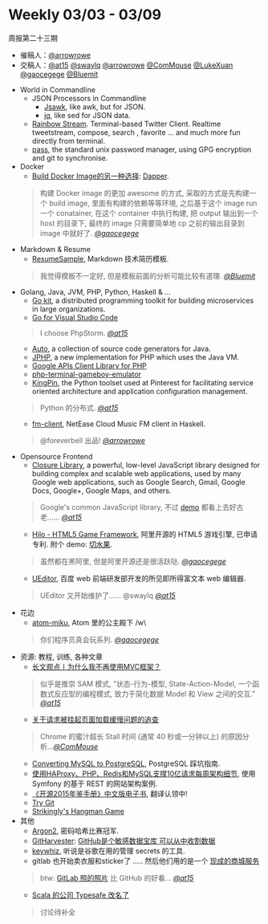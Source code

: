 # Weekly 03/03 - 03/09

周报第二十三期

- 催稿人：[@arrowrowe][gh-mie]
- 交稿人：[@at15][gh-at15] [@swaylq][gh-sway] [@arrowrowe][gh-mie] [@ComMouse][gh-dou] [@LukeXuan][gh-luke] [@gaocegege][gh-cece] [@Bluemit][gh-lp]

[gh-at15]: https://github.com/at15
[gh-sway]: https://github.com/swaylq
[gh-mie]: https://github.com/arrowrowe
[gh-dou]: https://github.com/ComMouse
[gh-luke]: https://github.com/LukeXuan
[gh-cece]: https://github.com/gaocegege
[gh-tq]: https://github.com/tq5124
[gh-lp]: https://github.com/Bluemit

- World in Commandline
  - JSON Processors in Commandline
    - [Jsawk](https://github.com/micha/jsawk), like awk, but for JSON.
    - [jq](https://stedolan.github.io/jq/), like sed for JSON data.
  - [Rainbow Stream](https://github.com/DTVD/rainbowstream). Terminal-based Twitter Client. Realtime tweetstream, compose, search , favorite … and much more fun directly from terminal.
  - [pass](https://www.passwordstore.org/), the standard unix password manager, using GPG encryption and git to synchronise.
- Docker
  - [Build Docker Image的另一种选择](http://gaocegege.com/Blog/docker/dapper): [Dapper](https://github.com/rancher/dapper).
  > 构建 Docker image 的更加 awesome 的方式, 采取的方式是先构建一个 build image, 里面有构建的依赖等等环境, 之后基于这个 image run 一个 conatainer, 在这个 container 中执行构建, 把 output 输出到一个 host 的目录下, 最终的 image 只需要简单地 cp 之前的输出目录到 image 中就好了. _[@gaocegege][gh-cece]_
- Markdown & Resume
  - [ResumeSample](https://github.com/geekcompany/ResumeSample), Markdown 技术简历模板.
  > 我觉得模板不一定好, 但是模板前面的分析可能比较有道理. _[@Bluemit][gh-lp]_
- Golang, Java, JVM, PHP, Python, Haskell & ...
  - [Go kit](https://github.com/go-kit/kit), a distributed programming toolkit for building microservices in large organizations.
  - [Go for Visual Studio Code](https://github.com/Microsoft/vscode-go)
  > I choose PhpStorm. _[@at15][gh-at15]_
  - [Auto](https://github.com/google/auto), a collection of source code generators for Java.
  - [JPHP](https://github.com/jphp-compiler/jphp), a new implementation for PHP which uses the Java VM.
  - [Google APIs Client Library for PHP](https://github.com/google/google-api-php-client)
  - [php-terminal-gameboy-emulator](https://github.com/gabrielrcouto/php-terminal-gameboy-emulator)
  - [KingPin](https://github.com/pinterest/kingpin), the Python toolset used at Pinterest for facilitating service oriented architecture and application configuration management.
  > Python 的分布式. _[@at15][gh-at15]_
  - [fm-client](https://github.com/foreverbell/fm-client), NetEase Cloud Music FM client in Haskell.
  > @foreverbell 出品! _[@arrowrowe][gh-mie]_
- Opensource Frontend
  - [Closure Library](https://github.com/google/closure-library), a powerful, low-level JavaScript library designed for building complex and scalable web applications, used by many Google web applications, such as Google Search, Gmail, Google Docs, Google+, Google Maps, and others.
  > Google's common JavaScript library, 不过 [demo](http://google.github.io/closure-library/source/closure/goog/demos/) 都看上去好古老...... _[@at15][gh-at15]_
  - [Hilo - HTML5 Game Framework](https://github.com/hiloteam/Hilo), 阿里开源的 HTML5 游戏引擎, 已申请专利. 附个 demo: [切水果](http://g.alicdn.com/tmapp/hilodemos/3.0.7/fruit-ninja/index.html).
  > 虽然都在黑阿里, 但是阿里开源还是很活跃哒. _[@gaocegege][gh-cece]_
  - [UEditor](https://github.com/fex-team/ueditor), 百度 web 前端研发部开发的所见即所得富文本 web 编辑器.
  > UEditor 又开始维护了...... @swaylq _[@at15][gh-at15]_
- 花边
  - [atom-miku](https://github.com/sunqibuhuake/atom-miku), Atom 里的公主殿下 /w\
  > 你们程序员真会玩系列. _[@gaocegege][gh-cece]_
- 资源: 教程, 训练, 各种文章
  - [长文观点丨为什么我不再使用MVC框架？](http://mp.weixin.qq.com/s?__biz=MjM5MDE0Mjc4MA==&mid=402913644&idx=1&sn=62bb9b5ab901480fed123b55205e1bfe)
  > 似乎是推崇 SAM 模式, "状态-行为-模型, State-Action-Model, 一个函数式反应型的编程模式, 致力于简化数据 Model 和 View 之间的交互." _[@at15][gh-at15]_
  - [关于请求被挂起页面加载缓慢问题的追查](http://fex.baidu.com/blog/2015/01/chrome-stalled-problem-resolving-process/)
  > Chrome 的蜜汁超长 Stall 时间 (通常 40 秒或一分钟以上) 的原因分析..._[@ComMouse][gh-dou]_
  - [Converting MySQL to PostgreSQL](https://en.wikibooks.org/wiki/Converting_MySQL_to_PostgreSQL), PostgreSQL 踩坑指南.
  - [使用HAProxy、PHP、Redis和MySQL支撑10亿请求每周架构细节](http://www.csdn.net/article/2014-08-14/2821203), 使用 Symfony 的基于 REST 的网站架构案例.
  - [《开源2015年鉴手册》中文版电子书](https://github.com/OCselected/opensource-2015-yearbook-zh), 翻译认领中!
  - [Try Git](http://swaylq.me/#/article/0)
  - [Strikingly's Hangman Game](https://github.com/joycehan/strikingly-interview-test-instructions/tree/new)
- 其他
  - [Argon2](https://github.com/P-H-C/phc-winner-argon2), 密码哈希比赛冠军.
  - [GitHarvester](https://github.com/metac0rtex/GitHarvester): [GitHub是个敏感数据宝库 可以从中收割数据](https://mp.weixin.qq.com/s?__biz=MjM5NzI0Njc2MA==&mid=410519883&idx=1&sn=d6519f05e510a307b3a6161f9e9013a8&scene=0&key=710a5d99946419d9a93dcc0f8784be42ea5196a3488d1cad3506775dec58dc58ccbce6674cb8c247289ec37c4c56190a&ascene=0&uin=MTIxNjI4OTg4MA%3D%3D&devicetype=iMac+MacBookPro11%2C1+OSX+OSX+10.11.3+build(15D21)&version=11020201&pass_ticket=LszfYfo7ttvtnarB86oAvkex21LJulHIVz6ifFtBTCjCVyGKJd2BRRcCDT5MwaVH)
  - [keywhiz](https://github.com/square/keywhiz), 听说是谷歌在用的管理 secrets 的工具.
  - gitlab 也开始卖衣服和sticker了 ..... 然后他们用的是一个 [现成的商城服务](http://www.brightstores.com/company-store-brightsites.html)
  > btw: [GitLab 照的照片](https://gitlab.mybrightsites.com/products/86669) 比 GitHub 的好看... _[@at15][gh-at15]_
  - [Scala 的公司 Typesafe 改名了](http://www.lightbend.com/blog/typesafe-changes-name-to-lightbend)
  > 讨论待补全

